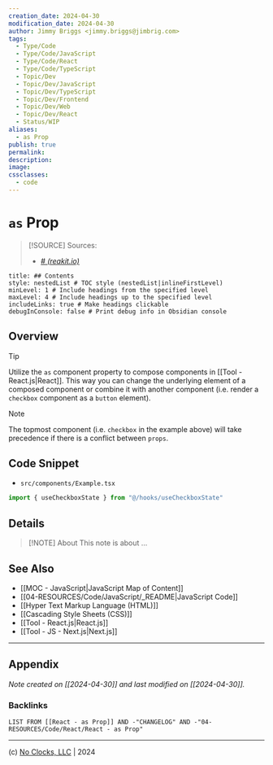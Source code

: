 ```yaml
---
creation_date: 2024-04-30
modification_date: 2024-04-30
author: Jimmy Briggs <jimmy.briggs@jimbrig.com>
tags:
  - Type/Code
  - Type/Code/JavaScript
  - Type/Code/React
  - Type/Code/TypeScript
  - Topic/Dev
  - Topic/Dev/JavaScript
  - Topic/Dev/TypeScript
  - Topic/Dev/Frontend
  - Topic/Dev/Web
  - Topic/Dev/React
  - Status/WIP
aliases:
  - as Prop
publish: true
permalink:
description:
image:
cssclasses:
  - code
---
```


# `as` Prop

> [!SOURCE] Sources:
> - *[# (reakit.io)](https://reakit.io/docs/composition/#as-prop)*

```table-of-contents
title: ## Contents 
style: nestedList # TOC style (nestedList|inlineFirstLevel)
minLevel: 1 # Include headings from the specified level
maxLevel: 4 # Include headings up to the specified level
includeLinks: true # Make headings clickable
debugInConsole: false # Print debug info in Obsidian console
```

## Overview

> [!TIP]
> Utilize the `as` component property to compose components in [[Tool - React.js|React]]. This way you can change the underlying element of a composed component or combine it with another component (i.e. render a `checkbox` component as a `button` element).

> [!NOTE]
> The topmost component (i.e. `checkbox` in the example above) will take precedence if there is a conflict between `props`.

## Code Snippet

- `src/components/Example.tsx`

```typescript
import { useCheckboxState } from "@/hooks/useCheckboxState"
```

## Details

> [!NOTE] About
> This note is about ...

## See Also

- [[MOC - JavaScript|JavaScript Map of Content]]
- [[04-RESOURCES/Code/JavaScript/_README|JavaScript Code]]
- [[Hyper Text Markup Language (HTML)]]
- [[Cascading Style Sheets (CSS)]]
- [[Tool - React.js|React.js]]
- [[Tool - JS - Next.js|Next.js]]

***

## Appendix

*Note created on [[2024-04-30]] and last modified on [[2024-04-30]].*

### Backlinks

```dataview
LIST FROM [[React - as Prop]] AND -"CHANGELOG" AND -"04-RESOURCES/Code/React/React - as Prop"
```

***

(c) [No Clocks, LLC](https://github.com/noclocks) | 2024